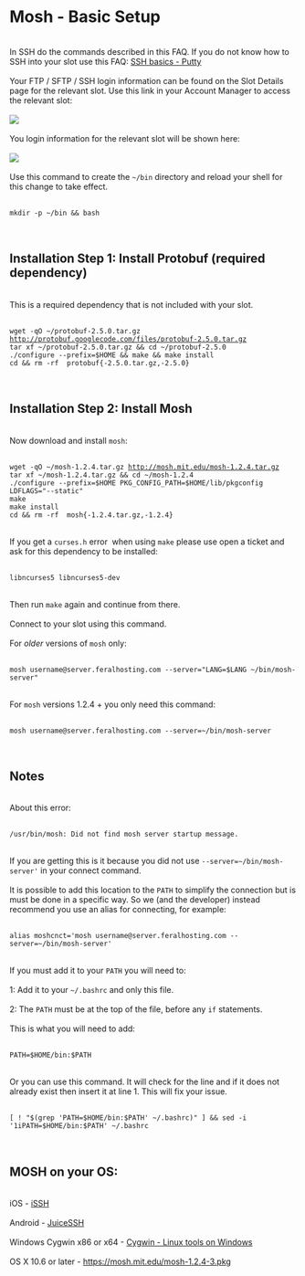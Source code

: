 <h1>Mosh - Basic Setup</h1>

        
<br>
In SSH do the commands described in this FAQ. If you do not know how to SSH into your slot use this FAQ: <a href="https://www.feralhosting.com/faq/view?question=12">SSH basics - Putty</a><br>
<br>
Your FTP &#x2F; SFTP &#x2F; SSH login information can be found on the Slot Details page for the relevant slot. Use this link in your Account Manager to access the relevant slot:<br>
<br>
<img src="https://raw.github.com/feralhosting/feralfilehosting/master/Feral%20Wiki/0%20Generic/slot_detail_link.png"><br>
<br>
You login information for the relevant slot will be shown here:<br>
<br>
<img src="https://raw.github.com/feralhosting/feralfilehosting/master/Feral%20Wiki/0%20Generic/slot_detail_ssh.png"><br>
<br>
Use this command to create the <code>~&#x2F;bin</code> directory and reload your shell for this change to take effect.<br>
<br>
<pre><code>mkdir -p ~&#x2F;bin &amp;&amp; bash</code></pre><br>
<h2>Installation Step 1: Install Protobuf (required dependency)</h2><br>
This is a required dependency that is not included with your slot.<br>
<br>
<pre><code>wget -qO ~&#x2F;protobuf-2.5.0.tar.gz <a href="http://protobuf.googlecode.com/files/protobuf-2.5.0.tar.gz">http:&#x2F;&#x2F;protobuf.googlecode.com&#x2F;files&#x2F;protobuf-2.5.0.tar.gz</a>
tar xf ~&#x2F;protobuf-2.5.0.tar.gz &amp;&amp; cd ~&#x2F;protobuf-2.5.0
.&#x2F;configure --prefix=$HOME &amp;&amp; make &amp;&amp; make install
cd &amp;&amp; rm -rf&nbsp; protobuf{-2.5.0.tar.gz,-2.5.0}</code></pre><br>
<h2>Installation Step 2: Install Mosh</h2><br>
Now download and install <code>mosh</code>:<br>
<br>
<pre><code>wget -qO ~&#x2F;mosh-1.2.4.tar.gz <a href="http://mosh.mit.edu/mosh-1.2.4.tar.gz">http:&#x2F;&#x2F;mosh.mit.edu&#x2F;mosh-1.2.4.tar.gz</a>
tar xf ~&#x2F;mosh-1.2.4.tar.gz &amp;&amp; cd ~&#x2F;mosh-1.2.4
.&#x2F;configure --prefix=$HOME PKG_CONFIG_PATH=$HOME&#x2F;lib&#x2F;pkgconfig LDFLAGS=&quot;--static&quot; 
make
make install
cd &amp;&amp; rm -rf&nbsp; mosh{-1.2.4.tar.gz,-1.2.4}</code></pre><br>
If you get a <code>curses.h</code> error&nbsp; when using <code>make</code> please use open a ticket and ask for this dependency to be installed:<br>
<br>
<pre><code>libncurses5 libncurses5-dev</code></pre><br>
Then run <code>make</code> again and continue from there.<br>
<br>
Connect to your slot using this command.<br>
<br>
For <em>older</em> versions of <code>mosh</code> only:<br>
<br>
<pre><code>mosh username@server.feralhosting.com --server=&quot;LANG=$LANG ~&#x2F;bin&#x2F;mosh-server&quot;</code></pre><br>
For <code>mosh</code> versions 1.2.4 + you only need this command:<br>
<br>
<pre><code>mosh username@server.feralhosting.com --server=~&#x2F;bin&#x2F;mosh-server</code></pre><br>
<h2>Notes</h2><br>
About this error:<br>
<br>
<pre><code>&#x2F;usr&#x2F;bin&#x2F;mosh: Did not find mosh server startup message.</code></pre><br>
If you are getting this is it because you did not use <code>--server=~&#x2F;bin&#x2F;mosh-server&#x27;</code> in your connect command.<br>
<br>
It is possible to add this location to the <code>PATH</code> to simplify the connection but is must be done in a specific way. So we (and the developer) instead recommend you use an alias for connecting, for example:<br>
<br>
<pre><code>alias moshcnct=&#x27;mosh username@server.feralhosting.com --server=~&#x2F;bin&#x2F;mosh-server&#x27;</code></pre><br>
If you must add it to your <code>PATH</code> you will need to:<br>
<br>
1: Add it to your <code>~&#x2F;.bashrc</code> and only this file.<br>
<br>
2: The <code>PATH</code> must be at the top of the file, before any <code>if</code> statements.<br>
<br>
This is what you will need to add:<br>
<br>
<pre><code>PATH=$HOME&#x2F;bin:$PATH</code></pre><br>
Or you can use this command. It will check for the line and if it does not already exist then insert it at line 1. This will fix your issue.<br>
<br>
<pre><code>[ ! &quot;$(grep &#x27;PATH=$HOME&#x2F;bin:$PATH&#x27; ~&#x2F;.bashrc)&quot; ] &amp;&amp; sed -i &#x27;1iPATH=$HOME&#x2F;bin:$PATH&#x27; ~&#x2F;.bashrc</code></pre><br>
<h2>MOSH on your OS:</h2><br>
iOS - <a href="https://itunes.apple.com/us/app/issh-ssh-vnc-console/id287765826">iSSH</a><br>
<br>
Android - <a href="https://play.google.com/store/apps/details?id=com.sonelli.juicessh&#x26;hl=en_GB">JuiceSSH</a><br>
<br>
Windows Cygwin x86 or x64 - <a href="https://www.feralhosting.com/faq/view?question=235">Cygwin - Linux tools on Windows</a><br>
<br>
OS X 10.6 or later - <a href="https://mosh.mit.edu/mosh-1.2.4-3.pkg">https:&#x2F;&#x2F;mosh.mit.edu&#x2F;mosh-1.2.4-3.pkg</a><br>
<br>
